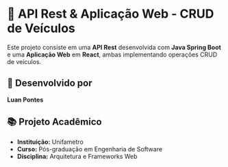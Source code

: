 # 🚗 API Rest & Aplicação Web - CRUD de Veículos

Este projeto consiste em uma **API Rest** desenvolvida com **Java Spring Boot** e uma **Aplicação Web** em **React**, ambas implementando operações CRUD de veículos.

## 📌 Desenvolvido por
**Luan Pontes**  

## 📚 Projeto Acadêmico  
- **Instituição:** Unifametro  
- **Curso:** Pós-graduação em Engenharia de Software  
- **Disciplina:** Arquitetura e Frameworks Web
